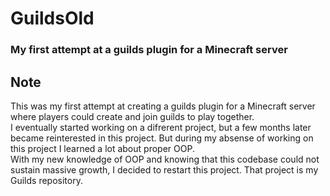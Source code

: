 # GuildsOld
### My first attempt at a guilds plugin for a Minecraft server

## Note
This was my first attempt at creating a guilds plugin for a Minecraft server where players could create and join guilds to play together.  
I eventually started working on a difrerent project, but a few months later became reinterested in this project. 
But during my absense of working on this project I learned a lot about proper OOP.  
With my new knowledge of OOP and knowing that this codebase could not sustain massive growth, I decided to restart this project.
That project is my Guilds repository. 
